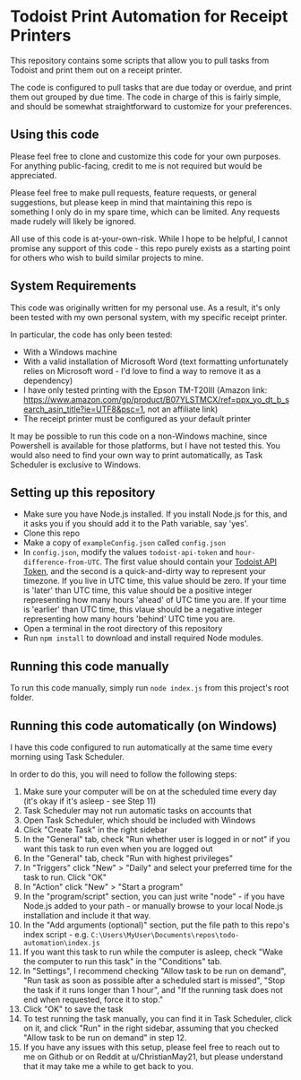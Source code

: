 # Todoist Print Automation for Receipt Printers

This repository contains some scripts that allow you to pull tasks from Todoist and print them out on a receipt printer.

The code is configured to pull tasks that are due today or overdue, and print them out grouped by due time. The code in charge of this is fairly simple, and should be somewhat straightforward to customize for your preferences.

## Using this code
Please feel free to clone and customize this code for your own purposes. For anything public-facing, credit to me is not required but would be appreciated.

Please feel free to make pull requests, feature requests, or general suggestions, but please keep in mind that maintaining this repo is something I only do in my spare time, which can be limited. Any requests made rudely will likely be ignored.

All use of this code is at-your-own-risk. While I hope to be helpful, I cannot promise any support of this code - this repo purely exists as a starting point for others who wish to build similar projects to mine.

## System Requirements
This code was originally written for my personal use. As a result, it's only been tested with my own personal system, with my specific receipt printer.

In particular, the code has only been tested:
- With a Windows machine
- With a valid installation of Microsoft Word (text formatting unfortunately relies on Microsoft word - I'd love to find a way to remove it as a dependency)
- I have only tested printing with the Epson TM-T20III (Amazon link: https://www.amazon.com/gp/product/B07YLSTMCX/ref=ppx_yo_dt_b_search_asin_title?ie=UTF8&psc=1, not an affiliate link)
- The receipt printer must be configured as your default printer

It may be possible to run this code on a non-Windows machine, since Powershell is available for those platforms, but I have not tested this. You would also need to find your own way to print automatically, as Task Scheduler is exclusive to Windows.

## Setting up this repository
- Make sure you have Node.js installed. If you install Node.js for this, and it asks you if you should add it to the Path variable, say 'yes'.
- Clone this repo
- Make a copy of `exampleConfig.json` called `config.json`
- In `config.json`, modify the values `todoist-api-token` and `hour-difference-from-UTC`. The first value should contain your [Todoist API Token](https://todoist.com/help/articles/find-your-api-token-Jpzx9IIlB), and the second is a quick-and-dirty way to represent your timezone. If you live in UTC time, this value should be zero. If your time is 'later' than UTC time, this value should be a positive integer representing how many hours 'ahead' of UTC time you are. If your time is 'earlier' than UTC time, this vlaue should be a negative integer representing how many hours 'behind' UTC time you are.
- Open a terminal in the root directory of this repository
- Run `npm install` to download and install required Node modules.

## Running this code manually
To run this code manually, simply run `node index.js` from this project's root folder.

## Running this code automatically (on Windows)
I have this code configured to run automatically at the same time every morning using Task Scheduler.

In order to do this, you will need to follow the following steps:
1. Make sure your computer will be on at the scheduled time every day (it's okay if it's asleep - see Step 11)
2. Task Scheduler may not run automatic tasks on accounts that 
3. Open Task Scheduler, which should be included with Windows
4. Click "Create Task" in the right sidebar
5. In the "General" tab, check "Run whether user is logged in or not" if you want this task to run even when you are logged out
6. In the "General" tab, check "Run with highest privileges"
7. In "Triggers" click "New" > "Daily" and select your preferred time for the task to run. Click "OK"
8. In "Action" click "New" > "Start a program"
9. In the "program/script" section, you can just write "node" - if you have Node.js added to your path - or manually browse to your local Node.js installation and include it that way.
10. In the "Add arguments (optional)" section, put the file path to this repo's index script - e.g. `C:\Users\MyUser\Documents\repos\todo-automation\index.js`
11. If you want this task to run while the computer is asleep, check "Wake the computer to run this task" in the "Conditions" tab.
12. In "Settings", I recommend checking "Allow task to be run on demand", "Run task as soon as possible after a scheduled start is missed", "Stop the task if it runs longer than 1 hour", and "If the running task does not end when requested, force it to stop."
13. Click "OK" to save the task
14. To test running the task manually, you can find it in Task Scheduler, click on it, and click "Run" in the right sidebar, assuming that you checked "Allow task to be run on demand" in step 12.
15. If you have any issues with this setup, please feel free to reach out to me on Github or on Reddit at u/ChristianMay21, but please understand that it may take me a while to get back to you.